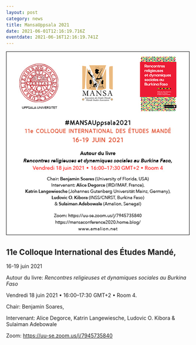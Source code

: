 ```yaml
---
layout: post
category: news
title: MansaUppsala 2021
date: 2021-06-01T12:16:19.716Z
eventdate: 2021-06-16T12:16:19.741Z
---
```

![11e Colloque International des Études Mandé 16-19 juin 2021](../uploads/mansa-rencontres2021.jpg "11e Colloque International des Études Mandé 16-19 juin 2021")

## 11e Colloque International des Études Mandé, 

16-19 juin 2021

Autour du livre: *Rencontres religieuses et dynamiques sociales au Burkina Faso*

Vendredi 18 juin 2021 • 16:00–17:30 GMT+2 • Room 4.

Chair: Benjamin Soares,

Intervenant: Alice Degorce, Katrin Langewiesche, Ludovic O. Kibora & Sulaiman Adebowale

Zoom: <https://uu-se.zoom.us/j/7945735840>